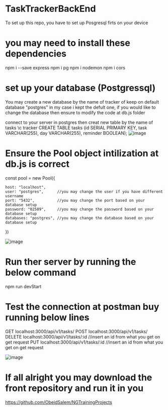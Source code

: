 # TaskTrackerBackEnd
To set up this repo, you have to set up Posgresql firts on your device

# you may need to install these dependencies 
  npm i --save express
  npm i pg
  npm i nodemon 
  npm i cors

# set up your database (Postgressql)

You may create a new database by the name of tracker of keep on default database "postgres"
in my case i kept the defult one, if you would like to change the database then ensure to modify the code at db.js folder

connect to your server in postgres then creat new table by the name of tasks
  \c tracker
  CREATE TABLE tasks (id SERIAL PRIMARY KEY, task VARCHAR(255), day VARCHAR(255), reminder BOOLEAN);
  ![image](https://user-images.githubusercontent.com/86645986/231710307-ff33c57d-9a59-431f-885c-e9d64c79cccd.png)


# Ensure the Pool object intilization at db.js is correct
  const pool = new Pool({
  
    host: "localhost",
    user: "postgres",      //you may change the user if you have different username
    port: "5432",          //you may change the port based on your database setup
    password: "02589",     //you may change the password based on your database setup
    databases: "postgres", //you may change the database based on your database setup

  })

![image](https://user-images.githubusercontent.com/86645986/231710482-5cf92093-12c6-49ff-a23c-5d0c8e68ec03.png)


# Run ther server by running the below command
  npm run devStart  
  
# Test the connection at postman buy running below lines
  GET localhost:3000/api/v1/tasks/
  POST localhost:3000/api/v1/tasks/
  DELETE localhost:3000/api/v1/tasks/:id  //insert an id from what you get on get request
  PUT localhost:3000/api/v1/tasks/:id     //insert an id from what you get on get request
  
  ![image](https://user-images.githubusercontent.com/86645986/231710719-40cb3114-9926-4a5e-9120-4bcec8d0f91f.png)


# If all alright you may download the front repository and run it in you
  https://github.com/ObeidSalem/NGTrainingProjects
